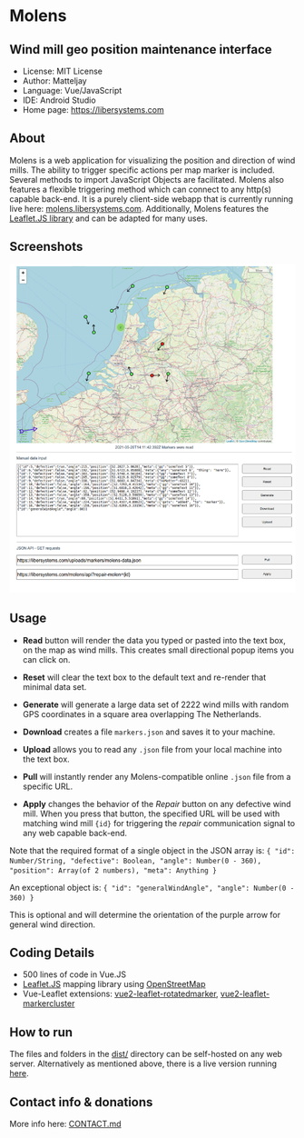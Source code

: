 # Molens
## Wind mill geo position maintenance interface

- License: MIT License
- Author: Matteljay
- Language: Vue/JavaScript
- IDE: Android Studio
- Home page: https://libersystems.com

## About

Molens is a web application for visualizing the position and direction of wind mills. The ability to trigger specific actions per map marker is included. Several methods to import JavaScript Objects are facilitated. Molens also features a flexible triggering method which can connect to any http(s) capable back-end. It is a purely client-side webapp that is currently running live here: [molens.libersystems.com](http://molens.libersystems.com/). Additionally, Molens features the [Leaflet.JS library](https://leafletjs.com/) and can be adapted for many uses.

## Screenshots
![interface](screenshots/ui.png)

## Usage

- **Read** button will render the data you typed or pasted into the text box, on the map as wind mills. This creates small directional popup items you can click on.
- **Reset** will clear the text box to the default text and re-render that minimal data set.
- **Generate** will generate a large data set of 2222 wind mills with random GPS coordinates in a square area overlapping The Netherlands.
- **Download** creates a file `markers.json` and saves it to your machine.
- **Upload** allows you to read any `.json` file from your local machine into the text box.

- **Pull** will instantly render any Molens-compatible online `.json` file from a specific URL.
- **Apply** changes the behavior of the *Repair* button on any defective wind mill. When you press that button, the specified URL will be used with matching wind mill `{id}` for triggering the *repair* communication signal to any web capable back-end.

Note that the required format of a single object in the JSON array is:
    `{ "id": Number/String, "defective": Boolean, "angle": Number(0 - 360), "position": Array(of 2 numbers), "meta": Anything }`

An exceptional object is:
    `{ "id": "generalWindAngle", "angle": Number(0 - 360) }`

This is optional and will determine the orientation of the purple arrow for general wind direction.

## Coding Details

- 500 lines of code in Vue.JS
- [Leaflet.JS](https://leafletjs.com/) mapping library using [OpenStreetMap](https://www.openstreetmap.org/)
- Vue-Leaflet extensions: [vue2-leaflet-rotatedmarker](https://github.com/mudin/vue2-leaflet-rotatedmarker), [vue2-leaflet-markercluster](https://github.com/jperelli/vue2-leaflet-markercluster)

## How to run

The files and folders in the [dist/](dist/) directory can be self-hosted on any web server. Alternatively as mentioned above, there is a live version running [here](http://molens.libersystems.com/).

## Contact info & donations

More info here: [CONTACT.md](CONTACT.md)
